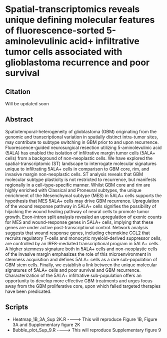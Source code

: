 # Spatial-transcriptomics reveals unique defining molecular features of fluorescence-sorted 5-aminolevulinic acid+ infiltrative tumor cells associated with glioblastoma recurrence and poor survival


## Citation

Will be updated soon

## Abstract

Spatiotemporal-heterogeneity  of  glioblastoma  (GBM)  originating  from  the  genomic  and transcriptional  variation  in  spatially  distinct intra-tumor sites, may  contribute  to  subtype switching  in  GBM  prior  to  and  upon  recurrence.  Fluorescence-guided  neurosurgical resection  utilizing  5-aminolevulinic  acid  (5ALA)  has  enabled  the  isolation  of  infiltrative margin  tumor  cells  (5ALA+  cells)  from  a  background  of  non-neoplastic  cells. We  have explored  the  spatial-transcriptomic  (ST)  landscape  to  interrogate  molecular  signatures unique to infiltrating 5ALA+ cells in comparison to GBM core, rim, and invasive margin non-neoplastic  cells.  ST  analysis  reveals  that  GBM  molecular  subtype  plasticity  is not restricted  to  recurrence,  but manifests  regionally  in  a  cell-type-specific  manner.  Whilst GBM  core  and  rim  are  highly  enriched  with  Classical  and  Proneural  subtypes,  the unique  enrichment  of  the  Mesenchymal  subtype  (MES)  in  5ALA+  cells  supports  the hypothesis  that  MES  5ALA+  cells  may  drive  GBM  recurrence.  Upregulation  of  the wound response pathway in 5ALA+ cells signifies the possibility of hijacking the wound healing  pathway  of  neural  cells  to  promote  tumor  growth.  Exon-intron  split  analysis revealed an  upregulation  of  exonic  counts  for  MES  and  wound-response  genes  in 5ALA+  cells,  implying  that  these  genes  are  under  active  post-transcriptional  control. Network analysis suggests that wound response genes, including chemokine CCL2 that recruits   regulatory   T-cells   and   monocytic   myeloid-derived   suppressor   cells,   are controlled  by  an IRF8-mediated  transcriptional  program  in  5ALA+  cells.  A  higher stemness signature both in 5ALA+ cells and non-neoplastic cells of the invasive margin emphasizes  the  role  of  this microenvironment  in  stemness  acquisition  and  defines 5ALA+  cells  as  a  rare  sub-population  of  GBM  stem  cells.  Finally,  we  establish  a  link between  the  unique  molecular signatures  of  5ALA+  cells  and  poor  survival and GBM recurrence.  Characterization of the 5ALA+ infiltrative sub-population offers an opportunity to develop more effective GBM treatments and urges focus away from the GBM proliferative core, upon which failed targeted therapies have been predicated.  

## Scripts

- Heatmap_1B_3A_Sup 2K.R  ---->  This will reproduce Figure 1B, Figure 3A and Supplementary figure 2K
- Bubble_plot_Sup_9.R  ----> This will reproduce Supplementary figure 9
